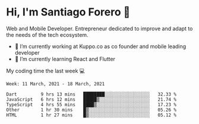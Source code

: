 # Hi, I'm Santiago Forero 👋
Web and Mobile Developer. Entrepreneur dedicated to improve and adapt to the needs of the tech ecosystem.

- 🔭 I’m currently working at Kuppo.co as co founder and mobile leading developer
- 🌱 I’m currently learning React and Flutter

My coding time the last week 💻
<!--START_SECTION:waka-->
```text
Week: 11 March, 2021 - 18 March, 2021

Dart         9 hrs 13 mins   ████████░░░░░░░░░░░░░░░░░   32.33 % 
JavaScript   6 hrs 12 mins   █████▒░░░░░░░░░░░░░░░░░░░   21.74 % 
TypeScript   4 hrs 55 mins   ████▒░░░░░░░░░░░░░░░░░░░░   17.23 % 
Other        1 hr 30 mins    █▒░░░░░░░░░░░░░░░░░░░░░░░   05.26 % 
HTML         1 hr 27 mins    █▒░░░░░░░░░░░░░░░░░░░░░░░   05.12 % 
```
<!--END_SECTION:waka-->

